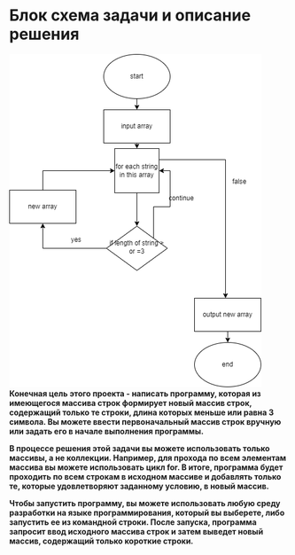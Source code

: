 # Блок схема задачи и описание решения
![Alt text](./test.png)
<b>
Конечная цель этого проекта - написать программу, которая из имеющегося массива строк формирует новый массив строк, содержащий только те строки, длина которых меньше или равна 3 символа. Вы можете ввести первоначальный массив строк вручную или задать его в начале выполнения программы.

В процессе решения этой задачи вы можете использовать только массивы, а не коллекции. Например, для прохода по всем элементам массива вы можете использовать цикл for. В итоге, программа будет проходить по всем строкам в исходном массиве и добавлять только те, которые удовлетворяют заданному условию, в новый массив.

Чтобы запустить программу, вы можете использовать любую среду разработки на языке программирования, который вы выберете, либо запустить ее из командной строки. После запуска, программа запросит ввод исходного массива строк и затем выведет новый массив, содержащий только короткие строки.

</b>
